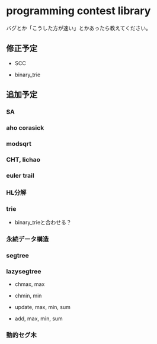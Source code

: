 # programming contest library

バグとか「こうした方が速い」とかあったら教えてください。

## 修正予定

- SCC

- binary_trie

## 追加予定

### SA

### aho corasick

### modsqrt

### CHT, lichao

### euler trail

### HL分解

### trie

- binary_trieと合わせる？

### 永続データ構造

### segtree

### lazysegtree

- chmax, max

- chmin, min

- update, max, min, sum

- add, max, min, sum

### 動的セグ木